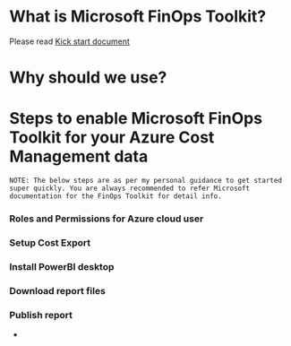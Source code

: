 
# What is Microsoft FinOps Toolkit?
Please read [Kick start document](https://microsoft.github.io/finops-toolkit/)

# Why should we use?

# Steps to enable Microsoft FinOps Toolkit for your Azure Cost Management data

```
NOTE: The below steps are as per my personal guidance to get started super quickly. You are always recommended to refer Microsoft documentation for the FinOps Toolkit for detail info. 
```

### Roles and Permissions for Azure cloud user

### Setup Cost Export

### Install PowerBI desktop

### Download report files

### Publish report
- 
